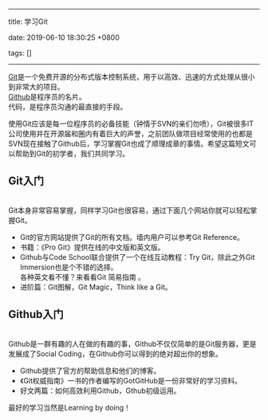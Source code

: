 
---

title: 学习Git

date: 2019-06-10 18:30:25 +0800

tags: []

---

[Git](http://git-scm.com/)是一个免费开源的分布式版本控制系统，用于以高效、迅速的方式处理从很小到非常大的项目。<br />[Github](http://github.com/)是程序员的名片。<br />代码，是程序员沟通的最直接的手段。

使用Git应该是每一位程序员的必备技能（钟情于SVN的亲们勿喷），Git被很多IT公司使用并在开源届和圈内有着巨大的声誉，之前团队做项目经常使用的也都是SVN现在接触了Github后，学习掌握Git也成了顺理成章的事情。希望这篇短文可以帮助到Git的初学者，我们共同学习。

<a name="16b0d44d"></a>
## Git入门

<br />Git本身非常容易掌握，同样学习Git也很容易，通过下面几个网站你就可以轻松掌握Git。

- Git的官方网站提供了Git的所有文档。墙内用户可以参考Git Reference。
- 书籍：《Pro Git》提供在线的中文版和英文版。
- Github与Code School联合提供了一个在线互动教程：Try Git，除此之外Git Immersion也是个不错的选择。<br />各种英文看不懂？来看看Git 简易指南 。
- 进阶篇：Git图解，Git Magic，Think like a Git。

<a name="d2df4543"></a>
## Github入门

<br />Github是一群有趣的人在做的有趣的事，Github不仅仅简单的是Git服务器，更是发展成了Social Coding，在Github你可以得到的绝对超出你的想象。

- Github提供了官方的帮助信息和他们的博客。
- 《Git权威指南》一书的作者编写的GotGitHub是一份非常好的学习资料。
- 好文两篇：如何高效利用Github，Gthub初级运用。


最好的学习当然是Learning by doing！

